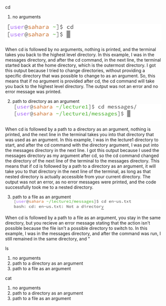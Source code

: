 cd
1) no arguments

![Image](cd_no_argument.png)

When cd is followed by no arguments, nothing is printed, and the terminal takes you back to the highest level directory. In this example, I was in the messages directory, and after the cd command, in the next line, the terminal started back at the home directory, which is the outermost directory. I got this output because I tried to change directories, without providing a specific directory that was possible to change to as an argument. So, this means that if no argument is provided after cd, the cd command will take you back to the highest level directory. The output was not an error and no error message was printed.
   
2) path to directory as an argument
![Image](cd_directory.png)

When cd is followed by a path to a directory as an argument, nothing is printed, and the next line in the terminal takes you into that directory that was used as an argument. In this example, I was in the lecture1 directory to start, and after the cd command with the directory argument, I was put into the messages directory in the next line. I got this output because I used the messages directory as my argument after cd, so the cd command changed the directory of the next line of the terminal to the messages directory. This means that if cd is followed by a path to a directory as an argument, it will take you to that directory in the next line of the terminal, as long as that nested directory is actually accessible from your current directory. The output was not an error, as no error messages were printed, and the code successfully took me to a nested directory.
  
3) path to a file as an argument
![Image](cd_file.png)

When cd is followed by a path to a file as an argument, you stay in the same directory, but you recieve an error message stating that the action isn't possible because the file isn't a possible directory to switch to. In this example, I was in the messages directory, and after the command was run, I still remained in the same directory, and "

ls
1) no arguments
2) path to a directory as an argument
3) path to a file as an argument

cat
1) no arguments
2) path to a directory as an argument
3) path to a file as an argument
